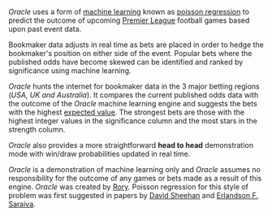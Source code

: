 *Oracle* uses a form of [machine learning](https://en.wikipedia.org/wiki/Machine_learning) known as [poisson regression](https://en.wikipedia.org/wiki/Poisson_regression) to predict 
the outcome of upcoming [Premier League](https://en.wikipedia.org/wiki/Premier_League) football games based upon past event data.

Bookmaker data adjusts in real time as bets are placed in order to hedge the bookmaker's position on either side of the event. 
Popular bets where the published odds have become skewed can be identified and ranked by significance using machine learning.

*Oracle* hunts the internet for bookmaker data in the 3 major betting regions (*USA, UK and Australia*). It compares the current published odds data with the outcome of the *Oracle* machine learning engine and suggests the bets with the highest [expected value](https://en.wikipedia.org/wiki/Expected_value). The strongest bets are those with the highest integer values in the significance column and the most stars in the strength column.

*Oracle* also provides a more straightforward **head to head** demonstration mode with win/draw probabilities updated in real time.

*Oracle* is a demonstration of machine learning only and *Oracle* assumes no responsibility for the outcome of any games or bets made as a result of this engine.
*Oracle* was created by [Rory](https://www.linkedin.com/in/rory-garton-smith-5b991659/). Poisson regression for this style of problem was first suggested in papers by [David Sheehan](https://dashee87.github.io/football/python/predicting-football-results-with-statistical-modelling/) and [Erlandson F. Saraiva](https://www.researchgate.net/publication/305801126_Predicting_football_scores_via_Poisson_regression_model_applications_to_the_National_Football_League).
